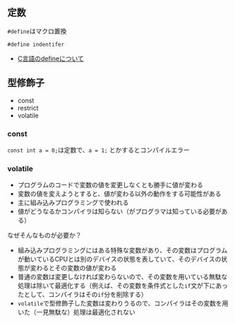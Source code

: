 








## 定数
`#define`はマクロ置換



`#define indentifer`

- [C言語のdefineについて](http://www.c-lang.org/define.html)


## 型修飾子
- const
- restrict
- volatile

### const
`const int a = 0;`は定数で、`a = 1;` とかするとコンパイルエラー


### volatile
- プログラムのコードで変数の値を変更しなくとも勝手に値が変わる
- 変数の値を変えようとすると、値が変わる以外の動作をする可能性がある
- 主に組み込みプログラミングで使われる
- 値がどうなるかコンパイラは知らない（がプログラマは知っている必要がある）


なぜそんなものが必要か？
- 組み込みプログラミングにはある特殊な変数があり、その変数はプログラムが動いているCPUとは別のデバイスの状態を表していて、そのデバイスの状態が変わるとその変数の値が変わる
- 普通の変数は変更しなければ変わらないので、その変数を用いている無駄な処理は除いて最適化する（例えば、その変数を条件式とした`if`文が下にあったとして、コンパイラはその`if`分を削除する）
- `volatile`で型修飾子した変数は変わりうるので、コンパイラはその変数を用いた（一見無駄な）処理は最適化されない





